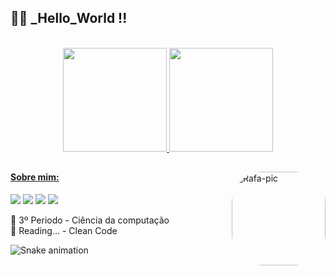 ## 👨‍💻 _Hello_World !!

<br>

<div align="center" dir="auto">
  <a href="https://github.com/samuelpanzera">
    <div>
      <img height="166px" src="https://github-readme-stats.vercel.app/api?username=samuelpanzera&show_icons=true&theme=dracula&include_all_commits=true&count_private=true" style="max-width: 100%;"/>
    <img style="max-width: 100%;" height="166px" src="https://github-readme-stats.vercel.app/api/top-langs/?username=samuelpanzera&layout=compact&langs_count=7&theme=dracula" max-widht: "100%";/>
    </div>
</div>

##
 <img align="right" alt="Rafa-pic" height="150" style="border-radius:50px;" src="https://cdn.dribbble.com/users/330915/screenshots/3587000/media/343cb53c87e313181d99248d3071bc77.gif">

<div>
  
  #### Sobre mim: 

  <a href="https://instagram.com/samuelpanzera" target="_blank"><img src="https://img.shields.io/badge/-Instagram-%23E4405F?style=for-the-badge&logo=instagram&logoColor=white" target="_blank"></a>
 	<a href="https://www.twitch.tv/samuelpanzera" target="_blank"><img src="https://img.shields.io/badge/Twitch-9146FF?style=for-the-badge&logo=twitch&logoColor=white" target="_blank"></a>
  <a href = "mailto:samuelpanzera@gmail.com"><img src="https://img.shields.io/badge/-Gmail-%23333?style=for-the-badge&logo=gmail&logoColor=white" target="_blank"></a>
  <a href="https://www.linkedin.com/in/samuel-panzera-b1b684208/" target="_blank"><img src="https://img.shields.io/badge/-LinkedIn-%230077B5?style=for-the-badge&logo=linkedin&logoColor=white"></a> 
</div>
  
🚀 3º Periodo - Ciência da computação <br>
📖 Reading... - Clean Code 
 
  ![Snake animation](https://github.com/samuelpanzera/samuelpanzera/blob/output/github-contribution-grid-snake.svg)


